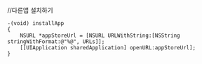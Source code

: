 //다른앱 설치하기

	-(void) installApp
	{
	    NSURL *appStoreUrl = [NSURL URLWithString:[NSString stringWithFormat:@"%@", URLs]];
	    [[UIApplication sharedApplication] openURL:appStoreUrl]; 
	}
